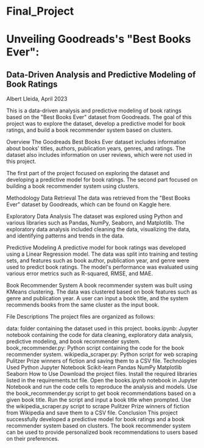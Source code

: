# Final_Project

# Unveiling Goodreads's "Best Books Ever":
## Data-Driven Analysis and Predictive Modeling of Book Ratings

Albert Lleida, April 2023

This is a data-driven analysis and predictive modeling of book ratings based on the "Best Books Ever" dataset from Goodreads. The goal of this project was to explore the dataset, develop a predictive model for book ratings, and build a book recommender system based on clusters.

Overview
The Goodreads Best Books Ever dataset includes information about books' titles, authors, publication years, genres, and ratings. The dataset also includes information on user reviews, which were not used in this project.

The first part of the project focused on exploring the dataset and developing a predictive model for book ratings. The second part focused on building a book recommender system using clusters.

Methodology
Data Retrieval
The data was retrieved from the "Best Books Ever" dataset by Goodreads, which can be found on Kaggle here.

Exploratory Data Analysis
The dataset was explored using Python and various libraries such as Pandas, NumPy, Seaborn, and Matplotlib. The exploratory data analysis included cleaning the data, visualizing the data, and identifying patterns and trends in the data.

Predictive Modeling
A predictive model for book ratings was developed using a Linear Regression model. The data was split into training and testing sets, and features such as book author, publication year, and genre were used to predict book ratings. The model's performance was evaluated using various error metrics such as R-squared, RMSE, and MAE.

Book Recommender System
A book recommender system was built using KMeans clustering. The data was clustered based on book features such as genre and publication year. A user can input a book title, and the system recommends books from the same cluster as the input book.

File Descriptions
The project files are organized as follows:

data: folder containing the dataset used in this project.
books.ipynb: Jupyter notebook containing the code for data cleaning, exploratory data analysis, predictive modeling, and book recommender system.
book_recommender.py: Python script containing the code for the book recommender system.
wikipedia_scraper.py: Python script for web scraping Pulitzer Prize winners of fiction and saving them to a CSV file.
Technologies Used
Python
Jupyter Notebook
Scikit-learn
Pandas
NumPy
Matplotlib
Seaborn
How to Use
Download the project files.
Install the required libraries listed in the requirements.txt file.
Open the books.ipynb notebook in Jupyter Notebook and run the code cells to reproduce the analysis and models.
Use the book_recommender.py script to get book recommendations based on a given book title. Run the script and input a book title when prompted.
Use the wikipedia_scraper.py script to scrape Pulitzer Prize winners of fiction from Wikipedia and save them to a CSV file.
Conclusion
This project successfully developed a predictive model for book ratings and a book recommender system based on clusters. The book recommender system can be used to provide personalized book recommendations to users based on their preferences.
